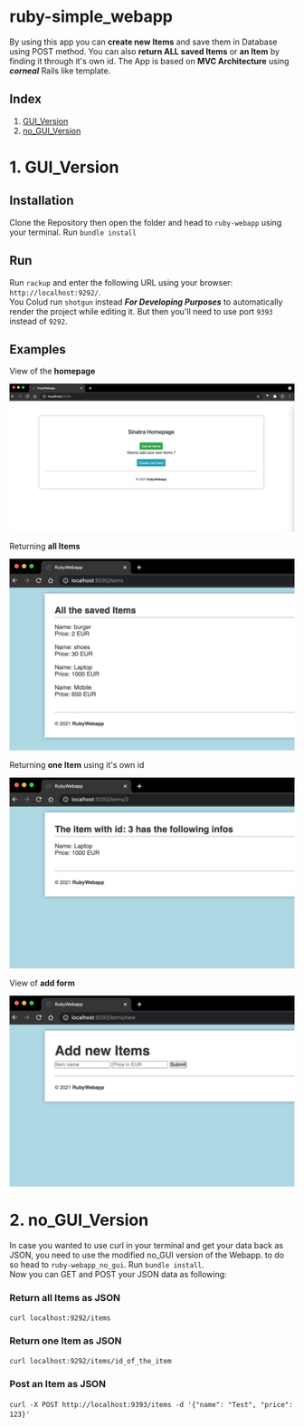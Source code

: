 # ruby-simple_webapp
By using this app you can **create new Items** and save them in Database using POST method.
You can also **return ALL saved Items** or **an Item** by finding it through it's own id.
The App is based on **MVC Architecture** using **_corneal_** Rails like template.

## Index
1. [GUI_Version](#1-gui_version)
2. [no_GUI_Version](#2-no_gui_version)

# 1. GUI_Version
  
## Installation
Clone the Repository then open the folder and head to `ruby-webapp` using your terminal.
Run `bundle install`

## Run
Run `rackup` and enter the following URL using your browser: `http://localhost:9292/`.<br>
You Colud run `shotgun` instead **_For Developing Purposes_** to automatically render the project while editing it. But then you'll need to use port `9393` instead of `9292`.

## Examples
View of the **homepage**
<div align="center">
  <img src="img/homepage.png" alt="homepage image" width="600"/>
  <br>
</div>

Returning **all Items**
<div align="center">
  <img src="img/item_all.png" alt="homepage image" width="600"/>
  <br>
</div>

Returning **one Item** using it's own id
<div align="center">
  <img src="img/item_one.png" alt="homepage image" width="600"/>
  <br>
</div>

View of **add form**
<div align="center">
  <img src="img/item_new.png" alt="homepage image" width="600"/>
  <br>
</div>

# 2. no_GUI_Version
In case you wanted to use curl in your terminal and get your data back as JSON, you need to use the modified no_GUI version of the Webapp.
to do so head to `ruby-webapp_no_gui`. Run `bundle install`.<br>
Now you can GET and POST your JSON data as following:<br>

### Return all Items as JSON
`curl localhost:9292/items`

### Return one Item as JSON
`curl localhost:9292/items/id_of_the_item`

### Post an Item as JSON 
`curl -X POST http://localhost:9393/items -d '{"name": "Test", "price": 123}'`

